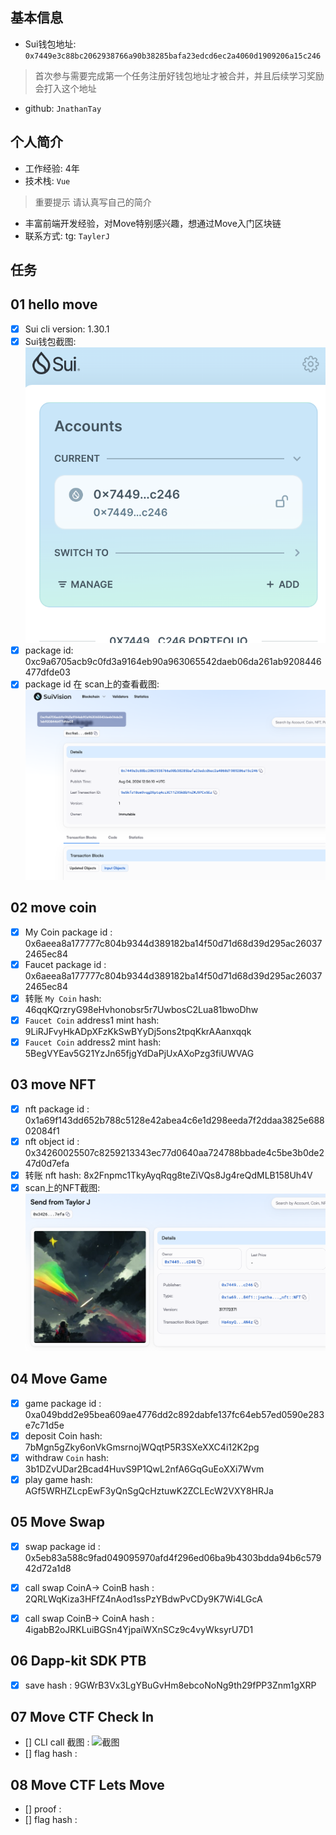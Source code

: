 ## 基本信息
- Sui钱包地址: `0x7449e3c88bc2062938766a90b38285bafa23edcd6ec2a4060d1909206a15c246`
> 首次参与需要完成第一个任务注册好钱包地址才被合并，并且后续学习奖励会打入这个地址
- github: `JnathanTay`

## 个人简介
- 工作经验: 4年
- 技术栈: `Vue`
> 重要提示 请认真写自己的简介
- 丰富前端开发经验，对Move特别感兴趣，想通过Move入门区块链
- 联系方式: tg: `TaylerJ` 

## 任务

##   01 hello move  
- [x] Sui cli version: 1.30.1
- [x] Sui钱包截图: ![Sui钱包截图](./notes/1_1.png)
- [x] package id:  0xc9a6705acb9c0fd3a9164eb90a963065542daeb06da261ab9208446477dfde03
- [x] package id 在 scan上的查看截图:![Scan截图](./notes/1.png)

##   02 move coin
- [x] My Coin package id : 0x6aeea8a177777c804b9344d389182ba14f50d71d68d39d295ac260372465ec84
- [x] Faucet package id : 0x6aeea8a177777c804b9344d389182ba14f50d71d68d39d295ac260372465ec84
- [x] 转账 `My Coin` hash:  46qqKQrzryG98eHvhonobsr5r7UwbosC2Lua81bwoDhw
- [x] `Faucet Coin` address1 mint hash:  9LiRJFvyHkADpXFzKkSwBYyDj5ons2tpqKkrAAanxqqk
- [x] `Faucet Coin` address2 mint hash: 5BegVYEav5G21YzJn65fjgYdDaPjUxAXoPzg3fiUWVAG

##   03 move NFT
- [x] nft package id :  0x1a69f143dd652b788c5128e42abea4c6e1d298eeda7f2ddaa3825e68802084f1
- [x] nft object id :  0x34260025507c8259213343ec77d0640aa724788bbade4c5be3b0de247d0d7efa
- [x] 转账 nft  hash:  8x2Fnpmc1TkyAyqRqg8teZiVQs8Jg4reQdMLB158Uh4V
- [x] scan上的NFT截图:![Scan截图](./notes/3_1.png)

##   04 Move Game
- [x] game package id : 0xa049bdd2e95bea609ae4776dd2c892dabfe137fc64eb57ed0590e283e7c71d5e
- [x] deposit Coin hash: 7bMgn5gZky6onVkGmsrnojWQqtP5R3SXeXXC4i12K2pg
- [x] withdraw `Coin` hash: 3b1DZvUDar2Bcad4HuvS9P1QwL2nfA6GqGuEoXXi7Wvm
- [x] play game hash: AGf5WRHZLcpEwF3yQnSgQcHztuwK2ZCLEcW2VXY8HRJa

##   05 Move Swap
- [x] swap package id : 0x5eb83a588c9fad049095970afd4f296ed06ba9b4303bdda94b6c57942d72a1d8
- [x] call swap CoinA-> CoinB  hash :  2QRLWqKiza3HFfZ4nAod1ssPzYBdwPvCDy9K7Wi4LGcA
- [x] call swap CoinB-> CoinA  hash : 4igabB2oJRKLuiBGSn4YjpaiWXnSCz9c4vyWksyrU7D1


##   06 Dapp-kit SDK PTB
- [x] save hash : 9GWrB3Vx3LgYBuGvHm8ebcoNoNg9th29fPP3Znm1gXRP

##   07 Move CTF Check In
- [] CLI call 截图 : ![截图](./images/你的图片地址)
- [] flag hash :

##   08 Move CTF Lets Move
- [] proof : 
- [] flag hash :
